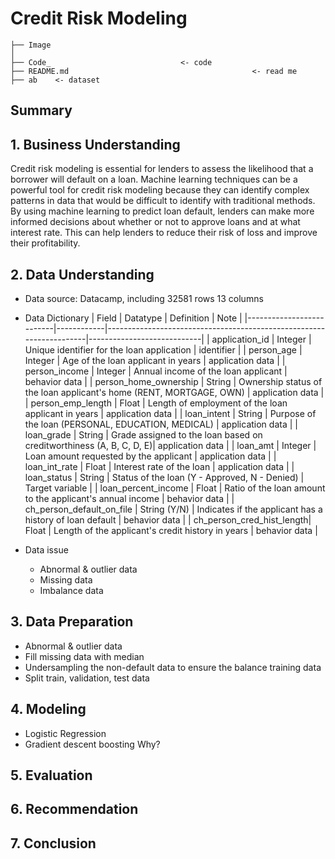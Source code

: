 # Credit Risk Modeling

```
├── Image                       
│
├── Code_                             <- code
├── README.md                                         <- read me
├── ab    <- dataset
```

## Summary

## 1. Business Understanding
Credit risk modeling is essential for lenders to assess the likelihood that a borrower will default on a loan. Machine learning techniques can be a powerful tool for credit risk modeling because they can identify complex patterns in data that would be difficult to identify with traditional methods. By using machine learning to predict loan default, lenders can make more informed decisions about whether or not to approve loans and at what interest rate. This can help lenders to reduce their risk of loss and improve their profitability.

## 2. Data Understanding
- Data source: Datacamp, including 32581 rows 13 columns
- Data Dictionary
| Field                    | Datatype   | Definition                                                          | Note                       |
|--------------------------|------------|---------------------------------------------------------------------|----------------------------|
| application_id           | Integer    | Unique identifier for the loan application                          | identifier                 |
| person_age               | Integer    | Age of the loan applicant in years                                  | application data           |
| person_income            | Integer    | Annual income of the loan applicant                                 | behavior data              |
| person_home_ownership    | String     | Ownership status of the loan applicant's home (RENT, MORTGAGE, OWN) | application data           |
| person_emp_length        | Float      | Length of employment of the loan applicant in years                 | application data           |
| loan_intent              | String     | Purpose of the loan (PERSONAL, EDUCATION, MEDICAL)                  | application data           |
| loan_grade               | String     | Grade assigned to the loan based on creditworthiness (A, B, C, D, E)| application data           |
| loan_amt                 | Integer    | Loan amount requested by the applicant                              | application data           |
| loan_int_rate            | Float      | Interest rate of the loan                                           | application data           |
| loan_status              | String     | Status of the loan (Y - Approved, N - Denied)                       | Target variable            |
| loan_percent_income      | Float      | Ratio of the loan amount to the applicant's annual income           | behavior data              |
| ch_person_default_on_file | String (Y/N) | Indicates if the applicant has a history of loan default         | behavior data              |
| ch_person_cred_hist_length| Float      | Length of the applicant's credit history in years                  | behavior data              |
  
- Data issue
  - Abnormal & outlier data
  - Missing data
  - Imbalance data 
## 3. Data Preparation
- Abnormal & outlier data
- Fill missing data with median
- Undersampling the non-default data to ensure the balance training data
- Split train, validation, test data

## 4. Modeling
- Logistic Regression
- Gradient descent boosting
Why?

## 5. Evaluation

## 6. Recommendation

## 7. Conclusion
